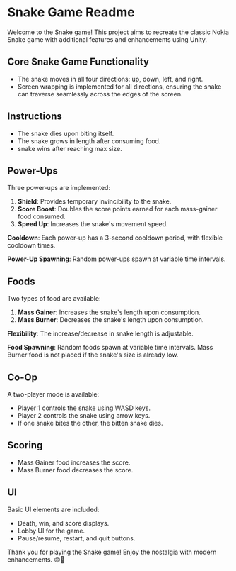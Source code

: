# Snake Game Readme

Welcome to the Snake game! This project aims to recreate the classic Nokia Snake game with additional features and enhancements using Unity.

## Core Snake Game Functionality

- The snake moves in all four directions: up, down, left, and right.
- Screen wrapping is implemented for all directions, ensuring the snake can traverse seamlessly across the edges of the screen.

## Instructions

- The snake dies upon biting itself.
- The snake grows in length after consuming food.
- snake wins after reaching max size.

## Power-Ups

Three power-ups are implemented:

1. **Shield**: Provides temporary invincibility to the snake.
2. **Score Boost**: Doubles the score points earned for each mass-gainer food consumed.
3. **Speed Up**: Increases the snake's movement speed.

**Cooldown**: Each power-up has a 3-second cooldown period, with flexible cooldown times.

**Power-Up Spawning**: Random power-ups spawn at variable time intervals.

## Foods

Two types of food are available:

1. **Mass Gainer**: Increases the snake's length upon consumption.
2. **Mass Burner**: Decreases the snake's length upon consumption.

**Flexibility**: The increase/decrease in snake length is adjustable.

**Food Spawning**: Random foods spawn at variable time intervals. Mass Burner food is not placed if the snake's size is already low.

## Co-Op

A two-player mode is available:

- Player 1 controls the snake using WASD keys.
- Player 2 controls the snake using arrow keys.
- If one snake bites the other, the bitten snake dies.

## Scoring

- Mass Gainer food increases the score.
- Mass Burner food decreases the score.

## UI

Basic UI elements are included:

- Death, win, and score displays.
- Lobby UI for the game.
- Pause/resume, restart, and quit buttons.

Thank you for playing the Snake game! Enjoy the nostalgia with modern enhancements. 😊🐍

